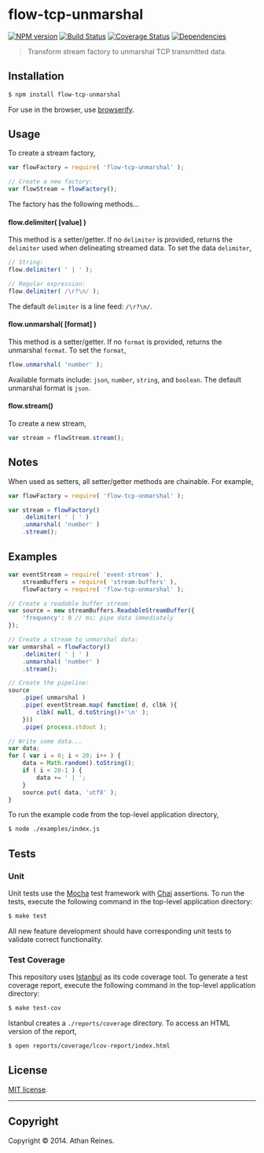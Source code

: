 flow-tcp-unmarshal
===
[![NPM version][npm-image]][npm-url] [![Build Status][travis-image]][travis-url] [![Coverage Status][coveralls-image]][coveralls-url] [![Dependencies][dependencies-image]][dependencies-url]

> Transform stream factory to unmarshal TCP transmitted data.


## Installation

``` bash
$ npm install flow-tcp-unmarshal
```

For use in the browser, use [browserify](https://github.com/substack/node-browserify).


## Usage

To create a stream factory,

``` javascript
var flowFactory = require( 'flow-tcp-unmarshal' );

// Create a new factory:
var flowStream = flowFactory();
```

The factory has the following methods...


#### flow.delimiter( [value] )

This method is a setter/getter. If no `delimiter` is provided, returns the `delimiter` used when delineating streamed data. To set the data `delimiter`,

``` javascript
// String:
flow.delimiter( ' | ' );

// Regular expression:
flow.delimiter( /\r?\n/ );
```

The default `delimiter` is a line feed: `/\r?\n/`.


#### flow.unmarshal( [format] )

This method is a setter/getter. If no `format` is provided, returns the unmarshal `format`. To set the `format`,

``` javascript
flow.unmarshal( 'number' );
```

Available formats include: `json`, `number`, `string`, and `boolean`. The default unmarshal format is `json`.


#### flow.stream()

To create a new stream,

``` javascript
var stream = flowStream.stream();
```


## Notes

When used as setters, all setter/getter methods are chainable. For example,

``` javascript
var flowFactory = require( 'flow-tcp-unmarshal' );

var stream = flowFactory()
	.delimiter( ' | ' )
	.unmarshal( 'number' )
	.stream();
```


## Examples

``` javascript
var eventStream = require( 'event-stream' ),
	streamBuffers = require( 'stream-buffers' ),
	flowFactory = require( 'flow-tcp-unmarshal' );

// Create a readable buffer stream:
var source = new streamBuffers.ReadableStreamBuffer({
	'frequency': 0 // ms; pipe data immediately
});

// Create a stream to unmarshal data:
var unmarshal = flowFactory()
	.delimiter( ' | ' )
	.unmarshal( 'number' )
	.stream();

// Create the pipeline:
source
	.pipe( unmarshal )
	.pipe( eventStream.map( function( d, clbk ){
		clbk( null, d.toString()+'\n' );
	}))
	.pipe( process.stdout );

// Write some data...
var data;
for ( var i = 0; i < 20; i++ ) {
	data = Math.random().toString();
	if ( i < 20-1 ) {
		data += ' | ';
	}
	source.put( data, 'utf8' );
}
```

To run the example code from the top-level application directory,

``` bash
$ node ./examples/index.js
```


## Tests

### Unit

Unit tests use the [Mocha](http://mochajs.org/) test framework with [Chai](http://chaijs.com) assertions. To run the tests, execute the following command in the top-level application directory:

``` bash
$ make test
```

All new feature development should have corresponding unit tests to validate correct functionality.


### Test Coverage

This repository uses [Istanbul](https://github.com/gotwarlost/istanbul) as its code coverage tool. To generate a test coverage report, execute the following command in the top-level application directory:

``` bash
$ make test-cov
```

Istanbul creates a `./reports/coverage` directory. To access an HTML version of the report,

``` bash
$ open reports/coverage/lcov-report/index.html
```


## License

[MIT license](http://opensource.org/licenses/MIT). 


---
## Copyright

Copyright &copy; 2014. Athan Reines.


[npm-image]: http://img.shields.io/npm/v/flow-tcp-unmarshal.svg
[npm-url]: https://npmjs.org/package/flow-tcp-unmarshal

[travis-image]: http://img.shields.io/travis/flow-io/flow-tcp-unmarshal/master.svg
[travis-url]: https://travis-ci.org/flow-io/flow-tcp-unmarshal

[coveralls-image]: https://img.shields.io/coveralls/flow-io/flow-tcp-unmarshal/master.svg
[coveralls-url]: https://coveralls.io/r/flow-io/flow-tcp-unmarshal?branch=master

[dependencies-image]: http://img.shields.io/david/flow-io/flow-tcp-unmarshal.svg
[dependencies-url]: https://david-dm.org/flow-io/flow-tcp-unmarshal

[dev-dependencies-image]: http://img.shields.io/david/dev/flow-io/flow-tcp-unmarshal.svg
[dev-dependencies-url]: https://david-dm.org/dev/flow-io/flow-tcp-unmarshal

[github-issues-image]: http://img.shields.io/github/issues/flow-io/flow-tcp-unmarshal.svg
[github-issues-url]: https://github.com/flow-io/flow-tcp-unmarshal/issues
